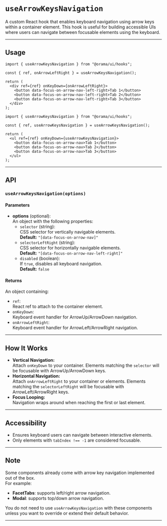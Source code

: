 # `useArrowKeysNavigation`

A custom React hook that enables keyboard navigation using arrow keys within a container element. This hook is useful for building accessible UIs where users can navigate between focusable elements using the keyboard.

---

## Usage

```tsx
import { useArrowKeysNavigation } from "@orama/ui/hooks";

const { ref, onArrowLeftRight } = useArrowKeysNavigation();

return (
  <div ref={ref} onKeyDown={onArrowLeftRight}>
    <button data-focus-on-arrow-nav-left-right>Tab 1</button>
    <button data-focus-on-arrow-nav-left-right>Tab 2</button>
    <button data-focus-on-arrow-nav-left-right>Tab 3</button>
  </div>
);
```

```tsx
import { useArrowKeysNavigation } from "@orama/ui/hooks";

const { ref, useArrowKeysNavigation } = useArrowKeysNavigation();

return (
  <ul ref={ref} onKeyDown={useArrowKeysNavigation}>
    <button data-focus-on-arrow-nav>Tab 1</button>
    <button data-focus-on-arrow-nav>Tab 2</button>
    <button data-focus-on-arrow-nav>Tab 3</button>
  </ul>
);
```

---

## API

### `useArrowKeysNavigation(options)`

#### Parameters

- **options** (optional):  
  An object with the following properties:
  - `selector` (string):  
    CSS selector for vertically navigable elements.  
    **Default:** `"[data-focus-on-arrow-nav]"`
  - `selectorLeftRight` (string):  
    CSS selector for horizontally navigable elements.  
    **Default:** `"[data-focus-on-arrow-nav-left-right]"`
  - `disabled` (boolean):  
    If `true`, disables all keyboard navigation.  
    **Default:** `false`

#### Returns

An object containing:

- `ref`:  
  React ref to attach to the container element.
- `onKeyDown`:  
  Keyboard event handler for ArrowUp/ArrowDown navigation.
- `onArrowLeftRight`:  
  Keyboard event handler for ArrowLeft/ArrowRight navigation.

---

## How It Works

- **Vertical Navigation:**  
  Attach `onKeyDown` to your container. Elements matching the `selector` will be focusable with ArrowUp/ArrowDown keys.
- **Horizontal Navigation:**  
  Attach `onArrowLeftRight` to your container or elements. Elements matching the `selectorLeftRight` will be focusable with ArrowLeft/ArrowRight keys.
- **Focus Looping:**  
  Navigation wraps around when reaching the first or last element.

---

## Accessibility

- Ensures keyboard users can navigate between interactive elements.
- Only elements with `tabIndex !== -1` are considered focusable.

---

## Note

Some components already come with arrow key navigation implemented out of the box.  
For example:

- **FacetTabs**: supports left/right arrow navigation.
- **Modal**: supports top/down arrow navigation.

You do not need to use `useArrowKeysNavigation` with these components unless you want to override or extend their default behavior.

---
